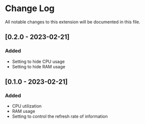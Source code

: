 # Change Log

All notable changes to this extension will be documented in this file.

## [0.2.0 - 2023-02-21]

### Added

* Setting to hide CPU usage
* Setting to hide RAM usage

## [0.1.0 - 2023-02-21]

### Added

* CPU utilization
* RAM usage
* Setting to control the refresh rate of information
